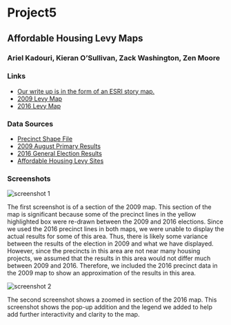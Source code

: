 # Project5
## Affordable Housing Levy Maps
### Ariel Kadouri, Kieran O’Sullivan, Zack Washington, Zen Moore

### Links
* [Our write up is in the form of an ESRI story map.](http://uw-geog.maps.arcgis.com/apps/Cascade/index.html?appid=593d32ca56d741f585d46ce1a265bf7e)
* [2009 Levy Map](http://students.washington.edu/akadouri/2009map.html)
* [2016 Levy Map](http://students.washington.edu/akadouri/2016map.html)

### Data Sources
* [Precinct Shape File](https://github.com/aaron-strauss/precinct-shapefiles/tree/master/wa)
* [2009 August Primary Results](https://data.kingcounty.gov/Election-results/2009-General-Election-Results-by-precinct-complete/c34s-iuef)
* [2016 General Election Results](http://www.kingcounty.gov/depts/elections/results/2016/201608.aspx)
* [Affordable Housing Levy Sites](http://www.seattle.gov/housing/levy/)

### Screenshots

![screenshot 1](https://github.com/UW-GEOG458-Winter2017/Project5/blob/master/storymap%20screenshot.png)

The first screenshot is of a section of the 2009 map. This section of the map is significant because some of the precinct lines in the yellow highlighted box were re-drawn between the 2009 and 2016 elections. Since we used the 2016 precinct lines in both maps, we were unable to display the actual results for some of this area. Thus, there is likely some variance between the results of the election in 2009 and what we have displayed. However, since the precincts in this area are not near many housing projects, we assumed that the results in this area would not differ much between 2009 and 2016. Therefore, we included the 2016 precinct data in the 2009 map to show an approximation of the results in this area. 

![screenshot 2](http://students.washington.edu/kieranos/Screenshot2.PNG)

The second screenshot shows a zoomed in section of the 2016 map. This screenshot shows the pop-up addition and the legend we added to help add further interactivity and clarity to the map. 
